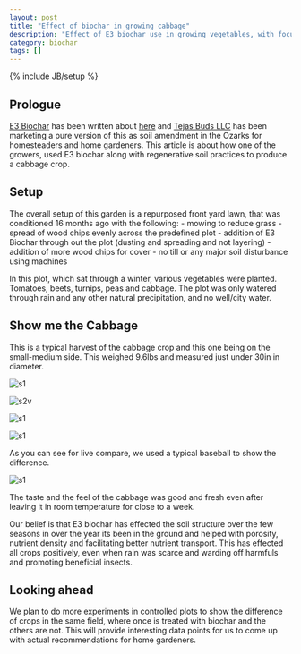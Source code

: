 ```yaml
---
layout: post
title: "Effect of biochar in growing cabbage"
description: "Effect of E3 biochar use in growing vegetables, with focus on cabbage."
category: biochar
tags: []
---
```

{% include JB/setup %}

## Prologue
[E3 Biochar](https://tejasbuds.com/e3) has been written about [here](https://tejasbuds.com/more-biochar.html) and [Tejas Buds LLC](https://tejasbuds.com) has been marketing a pure version of this as soil amendment in the Ozarks for homesteaders and home gardeners. This article is about how one of the growers, used E3 biochar along with regenerative soil practices to produce a cabbage crop.


## Setup
The overall setup of this garden is a repurposed front yard lawn, that was conditioned 16 months ago with the following:
    - mowing to reduce grass
    - spread of wood chips evenly across the predefined plot
    - addition of E3 Biochar through out the plot (dusting and spreading and not layering)
    - addition of more wood chips for cover
    - no till or any major soil disturbance using machines

In this plot, which sat through a winter, various vegetables were planted. Tomatoes, beets, turnips, peas and cabbage.
The plot was only watered through rain and any other natural precipitation, and no well/city water.

## Show me the Cabbage
This is a typical harvest of the cabbage crop and this one being on the small-medium side. This weighed 9.6lbs and measured just under 30in in diameter.

![s1](https://brahminbeliever.com/cabbage-pics/cab1.JPG)

![s2](https://brahminbeliever.com/cabbage-pics/cab2-size.JPG)v

![s1](https://brahminbeliever.com/cabbage-pics/cab2-size2.JPG)

![s1](https://brahminbeliever.com/cabbage-pics/cab2-size3.JPG)

As you can see for live compare, we used a typical baseball to show the difference.

![s1](https://brahminbeliever.com/cabbage-pics/cab3.JPG)

The taste and the feel of the cabbage was good and fresh even after leaving it in room temperature for close to a week.

Our belief is that E3 biochar has effected the soil structure over the few seasons in over the year its been in the ground and helped with porosity, nutrient density and facilitating better nutrient transport. This has effected all crops positively, even when rain was scarce and warding off harmfuls and promoting beneficial insects.

## Looking ahead
We plan to do more experiments in controlled plots to show the difference of crops in the same field, where once is treated with biochar and the others are not. This will provide interesting data points for us to come up with actual recommendations for home gardeners.
